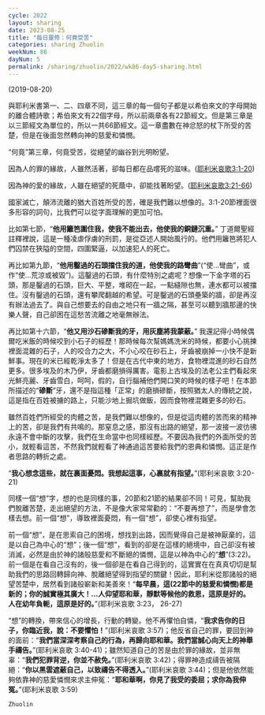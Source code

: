 ```yaml
---
cycle: 2022
layout: sharing
date: 2023-08-25
title: "每日靈修：何竟受苦"
categories: sharing Zhuolin
weekNum: 86
dayNum: 5
permalink: /sharing/zhuolin/2022/wk86-day5-sharing.html
---
```

(2019-08-20)

與耶利米書第一、二、四章不同，這三章的每一個句子都是以希伯來文的字母開始的離合體詩歌；希伯來文有22個字母，所以前兩章各有22節經文。但是第三章是以三節經文為單位的，所以一共66節經文。這一章盡數在神忿怒的杖下所受的苦楚，但是在後面忽然轉向神的慈愛和憐憫。  

“何竟”第三章，何竟受苦，從絕望的幽谷到光明盼望。  

因為人的罪的緣故，人雖然活著，卻每日都在品嚐死的滋味。([耶利米哀歌3:1-20](https://www.biblegateway.com/quicksearch/?quicksearch=耶利米哀歌3:1-20&qs_version=CUVMPT))  

因為神的愛的緣故，人雖在絕望的死蔭中，卻能找著盼望。([耶利米哀歌3:21-66](https://www.biblegateway.com/quicksearch/?quicksearch=耶利米哀歌3:21-66&qs_version=CUVMPT))  

國家滅亡，顛沛流離的猶大百姓所受的苦，確是我們難以想像的。3:1-20節裡面很多形容的詞句，比我們可以從字面理解的更加可怕。  

比如第七節，“**他用籬笆圍住我，使我不能出去，他使我的銅鏈沉重。**” 丁道爾聖經註釋裡說，這是一種凌虐俘虜的刑罰，是從亞述人開始風行的。他們用籬笆將犯人們囚禁在狹隘的空間，四圍緊逼，以加速犯人的死亡。  

再比如第九節，“**他用鑿過的石頭擋住我的道，他使我的路彎曲**”(“使...彎曲”，或作“使...荒涼或被毀”)。這鑿過的石頭，有什麼特別之處呢？想像一下金字塔的石頭，那是鑿過的石頭，巨大、平整，堆砌在一起，一點縫隙也無，連水都可以被擋住。沒有鑿過的石頭，還有攀爬翻越的希望。可是鑿過的石頭壘築的牆，卻是再沒有辦法過去了。與自己想要去的自由之地只有一牆之隔，甚至可以聽到牆那邊的快樂人聲，自己卻困在這愁苦流離之地毫無辦法。  

再比如第十六節，“**他又用沙石磣斷我的牙，用灰塵將我蒙蔽。**” 我還記得小時候偶爾吃米飯的時候咬到小石子的經歷！那時候每次幫媽媽洗米的時候，都要小心挑揀裡面混雜的石子，人的咬合力之大，不小心咬在砂石上，牙齒被崩掉一小快不是新鮮事。現在的米已經乾淨太多了！但是在古代中東的地方，食物裡混進的砂石自然更多。很多埃及的木乃伊，牙齒都磨損得厲害。電影上古埃及的法老公主們看起來光鮮亮麗、牙齒雪白，呵呵，假的，自行腦補他們開口笑的時候的樣子吧！在本節所描述的“**磣斷**”牙，還不是指這種「正常」的磨損磣斷，按照猶太人的傳統之說，這是指在百姓被擄的路上，只能沙地上掘坑做飯，因而食物裡混雜更多的砂石。  

雖然百姓們所經受的肉體之苦，是我們難以想像的，但是從這肉體的苦而來的精神上的苦，卻是我們有共鳴的。那窒息之感，那沒有出路的絕望，那一波接一波彷彿永遠不會中斷的攻擊，我們在生命當中也同樣經歷。不要因為我們的外面所受的苦小，就輕看這苦，不然我們就輕看了神通過這苦要給我們的恩典和憐憫。這正是作者思路的轉折之處。  

“**我心想念這些，就在裏面憂悶。我想起這事，心裏就有指望。**”(耶利米哀歌 3:20-21)  

同樣一個“想”字，想的也是同樣的事，20節和21節的結果卻不同！可見，幫助我們脫離苦楚，走出絕望的方法，不是像大家常常勸的：“不要再想了”，而是學會怎樣去想。前一個“想”，導致裡面憂悶，有一個“想”，卻使心裡有指望。  

前一個“想”，是在思索自己的困境，想找到出路，因而覺得自己是被神厭棄的，這是以自己為中心的“想”；後一個“想”，看到的卻是在這樣的絕境中，自己卻沒有被消滅，必然是由於神的諸般慈愛和不斷絕的憐憫，這是以神為中心的“**想**”(3:22)。前一個是在看自己沒有的，後一個卻是在看自己得到的，這實實在在真真切切是幫助我們的思路回轉歸向神、脫離絕望得到指望的關鍵！因此，耶利米從那諸般的絕望苦楚中，居然看到諸般嶄新和美善來！“**每早晨，這(22節中的慈愛和憐憫)都是新的；你的誠實極其廣大！...人仰望耶和華，靜默等候他的救恩，這原是好的。人在幼年負軛，這原是好的。**”(耶利米哀歌 3:23， 26-27)  

“想”的轉換，帶來信心的增長，行動的轉變。他不再懼怕自憐，“**我求告你的日子，你臨近我，說：不要懼怕！**”(耶利米哀歌 3:57)；他反省自己的罪，要回到神的面前：“**我們當深深考察自己的行為，再歸向耶和華。我們當誠心向天上的神舉手禱告。**”(耶利米哀歌 3:40-41)；雖然知道自己的苦是由於罪的緣故，並非無辜：“**我們犯罪背逆，你並不赦免。**”(耶利米哀歌 3:42)；得罪神造成禱告被隔絕：“**你以黑雲遮蔽自己，以致禱告不得透入。**”(耶利米哀歌 3:44)；但是他依然能夠依靠神的慈愛憐憫來求主伸冤：“**耶和華啊，你見了我受的委屈；求你為我伸冤。**”(耶利米哀歌 3:59)  

`Zhuolin`  
